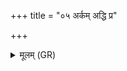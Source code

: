 +++
title = "०५ अर्कम् अद्धि प्र"

+++
<details><summary>मूलम् (GR)</summary>

अर्कम् अद्धि प्र पतातो  
मुनिचक्षुं कृणोमि ते ।  
अथो श्वभ्यो रायद्भ्यः  
प्रति स्म गङ्गणं कुरु ॥
</details>